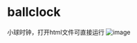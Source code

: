 # ballclock
小球时钟，打开html文件可直接运行
![image](https://user-images.githubusercontent.com/22336083/131900085-21691199-dc34-455a-8d93-38c0ce3aedb2.png)
